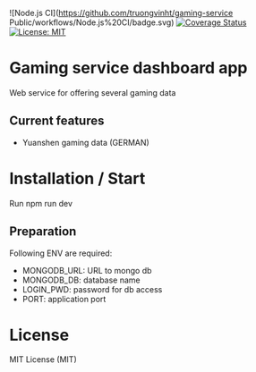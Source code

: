 ![Node.js CI](https://github.com/truongvinht/gaming-service
Public/workflows/Node.js%20CI/badge.svg)
[![Coverage Status](https://coveralls.io/repos/github/truongvinht/gaming-service/badge.svg?branch=main)](https://coveralls.io/github/truongvinht/gaming-service?branch=main)
[![License: MIT](https://img.shields.io/badge/License-MIT-yellow.svg)](https://opensource.org/licenses/MIT)

# Gaming service dashboard app 
Web service for offering several gaming data


##  Current features
- Yuanshen gaming data (GERMAN)

# Installation / Start
Run npm run dev

## Preparation
Following ENV are required:
- MONGODB_URL: URL to mongo db
- MONGODB_DB: database name
- LOGIN_PWD: password for db access
- PORT: application port

# License
MIT License (MIT)